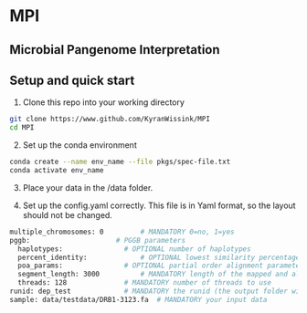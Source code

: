 # MPI
Microbial Pangenome Interpretation
---------------------------------------------------------
## Setup and quick start

1) Clone this repo into your working directory
```bash
git clone https://www.github.com/KyranWissink/MPI 
cd MPI
```

2) Set up the conda environment
```bash
conda create --name env_name --file pkgs/spec-file.txt
conda activate env_name
```

3) Place your data in the /data folder.

4) Set up the config.yaml correctly. 
This file is in Yaml format, so the layout should not be changed.
```bash
multiple_chromosomes: 0			# MANDATORY 0=no, 1=yes
pggb:					  # PGGB parameters
  haplotypes: 				# OPTIONAL number of haplotypes 
  percent_identity: 			# OPTIONAL lowest similarity percentage between haplotypes
  poa_params: 				# OPTIONAL partial order alignment parameters (based on percent identity)
  segment_length: 3000			# MANDATORY length of the mapped and aligned segment
  threads: 128				# MANDATORY number of threads to use
runid: dep_test				# MANDATORY the runid (the output folder will have this name)
sample: data/testdata/DRB1-3123.fa	# MANDATORY your input data
```
